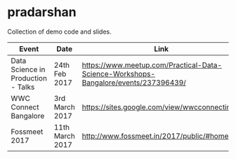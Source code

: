 # pradarshan
Collection of demo code and slides.

|    Event        | Date   |    Link    |
|-----------------|--------|------------|
|Data Science in Production - Talks| 24th Feb 2017 | https://www.meetup.com/Practical-Data-Science-Workshops-Bangalore/events/237396439/|
|WWC Connect Bangalore|3rd March 2017|https://sites.google.com/view/wwcconnectindia|
|Fossmeet 2017|11th March 2017|http://www.fossmeet.in/2017/public/#home|
